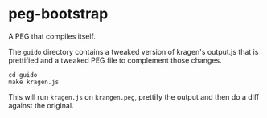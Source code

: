# peg-bootstrap
A PEG that compiles itself.

The `guido` directory contains a tweaked version of kragen's output.js
that is prettified and a tweaked PEG file to complement those changes.

    cd guido
    make kragen.js

This will run `kragen.js` on `krangen.peg`, prettify the output and then
do a diff against the original.

